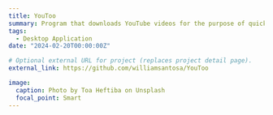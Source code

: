```yaml
---
title: YouToo
summary: Program that downloads YouTube videos for the purpose of quick and easy media acquisition.
tags:
  - Desktop Application
date: "2024-02-20T00:00:00Z"

# Optional external URL for project (replaces project detail page).
external_link: https://github.com/williamsantosa/YouToo

image:
  caption: Photo by Toa Heftiba on Unsplash
  focal_point: Smart
---
```

